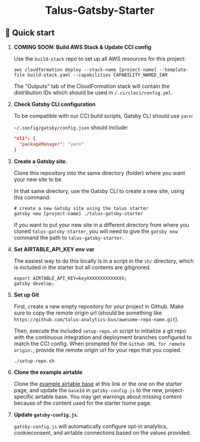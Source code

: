 <h1 align="center">
  Talus-Gatsby-Starter
</h1>

## 🚀 Quick start

1.  **COMING SOON: Build AWS Stack & Update CCI config**

    Use the `build-stack` repo to set up all AWS resources for this project:

    ```shell
    aws cloudformation deploy --stack-name [project-name] --template-file build-stack.yaml --capabilities CAPABILITY_NAMED_IAM
    ```

    The "Outputs" tab of the CloudFormation stack will contain the distribution IDs which should be used in `/.circleci/config.yml`.

2.  **Check Gatsby CLI configuration**

    To be compatible with our CCI build scripts, Gatsby CLI should use `yarn`:

    `~/.config/gatsby/config.json` should include:

    ```json
    "cli": {
      "packageManager": "yarn"
    }
    ```

3.  **Create a Gatsby site.**

    Clone this repository into the same directory (folder) where you want your new site to be.

    In that same directory, use the Gatsby CLI to create a new site, using this command:

    ```shell
    # create a new Gatsby site using the talus starter
    gatsby new [project-name] ./talus-gatsby-starter
    ```

    If you want to put your new site in a different directory from where you cloned `talus-gatsby-starter`, you will need to give the `gatsby new` command the path to `talus-gatsby-starter`.

4.  **Set AIRTABLE_API_KEY env var**

    The easiest way to do this locally is in a script in the `sh/` directory, which is included in the starter but all contents are gitignored.

    ```shell
    export AIRTABLE_API_KEY=keyXXXXXXXXXXXXXX;
    gatsby develop;
    ```

5.  **Set up Git**

    First, create a new empty repository for your project in Github. Make sure to copy the remote origin url (should be something like `https://github.com/talus-analytics-bus/awesome-repo-name.git`).

    Then, execute the included `setup-repo.sh` script to initialize a git repo with the continuous integration and deployment branches configured to match the CCI config. When prompted for the `Github URL for remote origin:`, provide the remote origin url for your repo that you copied.

    ```shell
    ./setup-repo.sh
    ```

6.  **Clone the example airtable**

    Clone the [example airtable base](https://airtable.com/apptYPkeoCz0lSn19/tblJV3LL08O5wNAHP/viwDPkxCqsqCF0nVi?blocks=hide) at this link or the one on the starter page, and update the `baseId` in `gatsby-config.js` to the new, project-specific airtable base. You may get warnings about missing content because of the content used for the starter home page.

7.  **Update `gatsby-config.js`.**

    `gatsby-config.js` will automatically configure opt-in analytics, cookieconsent, and airtable connections based on the values provided.
